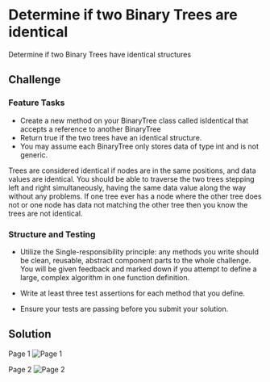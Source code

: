 # Determine if two Binary Trees are identical
<!-- Short summary or background information -->
Determine if two Binary Trees have identical structures

## Challenge

### Feature Tasks

- Create a new method on your BinaryTree class called isIdentical that accepts a reference to another BinaryTree
- Return true if the two trees have an identical structure.
- You may assume each BinaryTree only stores data of type int and is not generic.

Trees are considered identical if nodes are in the same positions, and data values are identical. You should be able to traverse the two trees stepping left and right simultaneously, having the same data value along the way without any problems. If one tree ever has a node where the other tree does not or one node has data not matching the other tree then you know the trees are not identical.

### Structure and Testing
- Utilize the Single-responsibility principle: any methods you write should be clean, reusable, abstract component parts to the whole challenge. You will be given feedback and marked down if you attempt to define a large, complex algorithm in one function definition.

- Write at least three test assertions for each method that you define.

- Ensure your tests are passing before you submit your solution.

## Solution
<!-- Embedded whiteboard image -->
Page 1
![Page 1](https://github.com/AmyCohen/data-structures-and-algorithms/blob/master/src/day19/assets/day19-page1.jpg)

Page 2
![Page 2](https://github.com/AmyCohen/data-structures-and-algorithms/blob/master/src/day19/assets/day19-page2.jpg)
